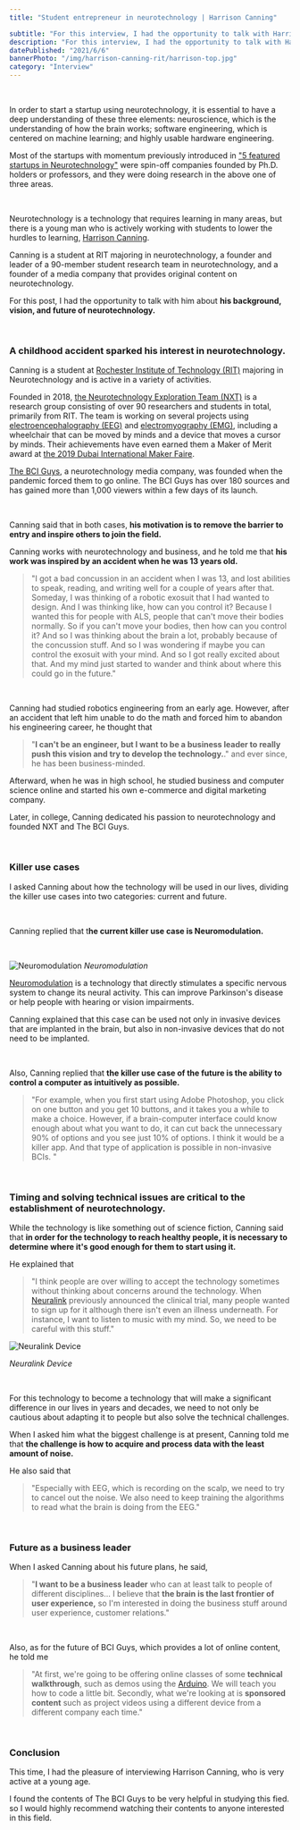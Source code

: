 ```yaml
---
title: "Student entrepreneur in neurotechnology | Harrison Canning"

subtitle: "For this interview, I had the opportunity to talk with Harrison Canning, a student at RIT majoring in neurotechnology, a founder and leader of a 90-member student research team in neurotechnology, and a founder of a media company that provides original contents on neurotechnology."
description: "For this interview, I had the opportunity to talk with Harrison Canning, a student at RIT majoring in neurotechnology, a founder and leader of a 90-member student research team in neurotechnology, and a founder of a media company that provides original contents on neurotechnology."
datePublished: "2021/6/6"
bannerPhoto: "/img/harrison-canning-rit/harrison-top.jpg"
category: "Interview"
---
```


&nbsp;

In order to start a startup using neurotechnology, it is essential to have a deep understanding of these three elements: neuroscience, which is the understanding of how the brain works; software engineering, which is centered on machine learning; and highly usable hardware engineering.

Most of the startups with momentum previously introduced in ["5 featured startups in Neurotechnology"](https://www.neurotechjp.com/blog/5-startups-of-interest/) were spin-off companies founded by Ph.D. holders or professors, and they were doing research in the above one of three areas.

&nbsp;

Neurotechnology is a technology that requires learning in many areas, but there is a young man who is actively working with students to lower the hurdles to learning, [Harrison Canning](http://harrisoncanning.com/).

Canning is a student at RIT majoring in neurotechnology, a founder and leader of a 90-member student research team in neurotechnology, and a founder of a media company that provides original content on neurotechnology.

For this post, I had the opportunity to talk with him about **his background, vision, and future of neurotechnology.**

&nbsp;

### A childhood accident sparked his interest in neurotechnology.

Canning is a student at [Rochester Institute of Technology (RIT)](https://www.rit.edu/) majoring in Neurotechnology and is active in a variety of activities.

Founded in 2018, [the Neurotechnology Exploration Team (NXT)](https://sites.google.com/view/bciresearchrit/home/introduction?authuser=0) is a research group consisting of over 90 researchers and students in total, primarily from RIT. The team is working on several projects using [electroencephalography (EEG)](https://en.wikipedia.org/wiki/Electroencephalography) and [electromyography (EMG)](https://en.wikipedia.org/wiki/Electromyography), including a wheelchair that can be moved by minds and a device that moves a cursor by minds. Their achievements have even earned them a Maker of Merit award at [the 2019 Dubai International Maker Faire](https://dubai.makerfaire.com/).

[The BCI Guys](https://www.bciguys.com/), a neurotechnology media company, was founded when the pandemic forced them to go online. The BCI Guys has over 180 sources and has gained more than 1,000 viewers within a few days of its launch.

&nbsp;

Canning said that in both cases, **his motivation is to remove the barrier to entry and inspire others to join the field.**

Canning works with neurotechnology and business, and he told me that **his work was inspired by an accident when he was 13 years old.**

> "I got a bad concussion in an accident when I was 13, and lost abilities to speak, reading, and writing well for a couple of years after that. Someday, I was thinking of a robotic exosuit that I had wanted to design. And I was thinking like, how can you control it? Because I wanted this for people with ALS, people that can't move their bodies normally. So if you can't move your bodies, then how can you control it? And so I was thinking about the brain a lot, probably because of the concussion stuff. And so I was wondering if maybe you can control the exosuit with your mind. And so I got really excited about that. And my mind just started to wander and think about where this could go in the future."

&nbsp;

Canning had studied robotics engineering from an early age. However, after an accident that left him unable to do the math and forced him to abandon his engineering career, he thought that 
> "**I can't be an engineer, but I want to be a business leader to really push this vision and try to develop the technology.**."
 and ever since, he has been business-minded.

Afterward, when he was in high school, he studied business and computer science online and started his own e-commerce and digital marketing company.

Later, in college, Canning dedicated his passion to neurotechnology and founded NXT and The BCI Guys.

&nbsp;

### Killer use cases

I asked Canning about how the technology will be used in our lives, dividing the killer use cases into two categories: current and future.

&nbsp;

Canning replied that t**he current killer use case is Neuromodulation.**

&nbsp;

![Neuromodulation](https://www.researchgate.net/profile/Erika-Ross/publication/319423397/figure/fig1/AS:546704563937280@1507355933540/Neuromodulation-devices-for-the-treatment-of-neurologic-disorders-Schematic-summarizing.png)
*Neuromodulation*

[Neuromodulation](https://en.wikipedia.org/wiki/Neuromodulation) is a technology that directly stimulates a specific nervous system to change its neural activity. This can improve Parkinson's disease or help people with hearing or vision impairments.

Canning explained that this case can be used not only in invasive devices that are implanted in the brain, but also in non-invasive devices that do not need to be implanted.

&nbsp;

Also, Canning replied that **the killer use case of the future is the ability to control a computer as intuitively as possible.**

> "For example, when you first start using Adobe Photoshop, you click on one button and you get 10 buttons, and it takes you a while to make a choice. However, if a brain-computer interface could know enough about what you want to do, it can cut back the unnecessary 90% of options and you see just 10% of options. I think it would be a killer app. And that type of application is possible in non-invasive BCIs. "

&nbsp;

### Timing and solving technical issues are critical to the establishment of neurotechnology.

While the technology is like something out of science fiction, Canning said that **in order for the technology to reach healthy people, it is necessary to determine where it's good enough for them to start using it.**

He explained that 
> "I think people are over willing to accept the technology sometimes without thinking about concerns around the technology. When [Neuralink](http://neuralink.com/) previously announced the clinical trial, many people wanted to sign up for it although there isn't even an illness underneath. For instance, I want to listen to music with my mind. So, we need to be careful with this stuff."

![Neuralink Device](https://img-cdn.tnwcdn.com/image?fit=1280%2C720&url=https%3A%2F%2Fcdn0.tnwcdn.com%2Fwp-content%2Fblogs.dir%2F1%2Ffiles%2F2019%2F11%2Fneuralink.jpg&signature=166a1426cb99b54b052eeee203306399)

*Neuralink Device*

&nbsp;

For this technology to become a technology that will make a significant difference in our lives in years and decades, we need to not only be cautious about adapting it to people but also solve the technical challenges.

When I asked him what the biggest challenge is at present, Canning told me that **the challenge is how to acquire and process data with the least amount of noise.**

He also said that 
> "Especially with EEG, which is recording on the scalp, we need to try to cancel out the noise. We also need to keep training the algorithms to read what the brain is doing from the EEG."

&nbsp;

### Future as a business leader

When I asked Canning about his future plans, he said,
> "**I want to be a business leader** who can at least talk to people of different disciplines... I believe that **the brain is the last frontier of user experience,** so I'm interested in doing the business stuff around user experience, customer relations."

&nbsp;

Also, as for the future of BCI Guys, which provides a lot of online content, he told me

> "At first, we're going to be offering online classes of some **technical walkthrough**, such as demos using the [Arduino](https://www.arduino.cc/). We will teach you how to code a little bit. Secondly, what we're looking at is **sponsored content** such as project videos using a different device from a different company each time."

&nbsp;

### Conclusion

This time, I had the pleasure of interviewing Harrison Canning, who is very active at a young age.

I found the contents of The BCI Guys to be very helpful in studying this fied. so I would highly recommend watching their contents to anyone interested in this field.
